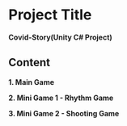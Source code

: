 # Project Title

**Covid-Story(Unity C# Project)**

## Content

**1. Main Game**

**2. Mini Game 1 - Rhythm Game**

**3. Mini Game 2 - Shooting Game**
